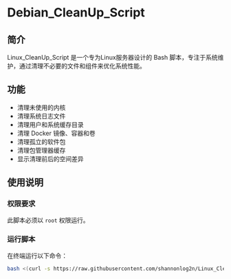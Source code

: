 # Debian_CleanUp_Script

## 简介
Linux_CleanUp_Script 是一个专为Linux服务器设计的 Bash 脚本，专注于系统维护，通过清理不必要的文件和组件来优化系统性能。

## 功能
- 清理未使用的内核
- 清理系统日志文件
- 清理用户和系统缓存目录
- 清理 Docker 镜像、容器和卷
- 清理孤立的软件包
- 清理包管理器缓存
- 显示清理前后的空间差异

## 使用说明

### 权限要求
此脚本必须以 `root` 权限运行。

### 运行脚本
在终端运行以下命令：
```bash
bash <(curl -s https://raw.githubusercontent.com/shannonlog2n/Linux_CleanUp_Script/main/server_cleanup.sh)
